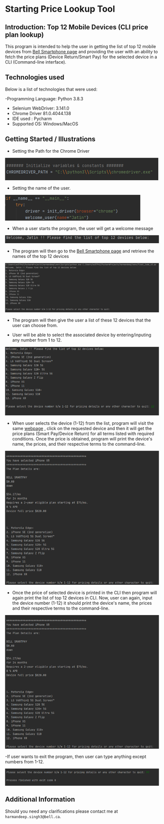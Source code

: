 # Starting Price Lookup Tool
## Introduction: Top 12 Mobile Devices (CLI price plan lookup)
This program is intended to help the user in getting the list of top 12 mobile devices from [Bell Smartphone page](https://www.bell.ca/Mobility/Smartphones_and_mobile_internet_devices) and providing the user with an ability to fetch the price plans (Device Return/Smart Pay) for the selected device in a CLI (Command-line interface).

## Technologies used
Below is a list of technologies that were used:

-Programming Language: Python 3.8.3
-	Selenium WebDriver: 3.141.0
-	Chrome Driver 81.0.4044.138
-	IDE used : Pycharm
-	Supported OS: Windows/MacOS

## Getting Started / Illustrations

-	Setting the Path for the Chrome Driver 

![](screenshots/1.png)

-	 Setting the name of the user. 

![](screenshots/2.png)

-	When a user starts the program, the user will get a welcome message

![](screenshots/3.png)

-	The program will then go to the [Bell Smartphone page](https://www.bell.ca/Mobility/Smartphones_and_mobile_internet_devices) and retrieve the names of the top 12 devices

![](screenshots/4.png)

-	The program will then give the user a list of these 12 devices that the user can choose from.

-	 User will be able to select the associated device by entering/inputing any number from 1 to 12. 

![](screenshots/5.png)

-	When user selects the device (1-12) from the list, program will visit the same [webpage](https://www.bell.ca/Mobility/Smartphones_and_mobile_internet_devices) , click on the requested device and then it will get the price plans (Smart Pay/Device Return) for all terms listed with required conditions. Once the price is obtained, program will print the device's name, the prices, and their respective terms to the command-line.

![](screenshots/7.png) 

-	Once the price of selected device is printed in the CLI then program will again print the list of top 12 devices in CLI. Now, user can again, input the device number (1-12) it should print the device's name, the prices and their respective terms to the command-line. 

![](screenshots/7.png)

-If user wants to exit the program, then user can type anything except numbers from 1-12. 

 ![](screenshots/8.png)
 
## Additional Information

Should you need any clarifications please contact me at  `harmandeep.singh3@bell.ca`.
